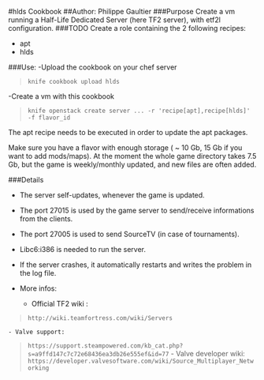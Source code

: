 #hlds Cookbook
##Author: Philippe Gaultier
###Purpose
Create a vm running a Half-Life Dedicated Server (here TF2 server), with etf2l configuration.
###TODO
Create a role containing the 2 following recipes:

- apt
- hlds

###Use:
-Upload the cookbook on your chef server
>`knife cookbook upload hlds`

-Create a vm with this cookbook
>`knife openstack create server ... -r 'recipe[apt],recipe[hlds]' -f flavor_id`

The apt recipe needs to be executed in order to update the apt packages.

Make sure you have a flavor with enough storage ( ~ 10 Gb, 15 Gb if you want to add mods/maps). At the moment the whole game directory takes 7.5 Gb, but the game is weekly/monthly  updated, and new files are often added.

###Details
- The server self-updates, whenever the game is updated.

- The port 27015 is used by the game server to send/receive informations from the clients.

- The port 27005 is used to send SourceTV (in case of tournaments).

- Libc6:i386 is needed to run the server.

- If the server crashes, it automatically restarts and writes the problem in the log file.
- More infos: 
    - Official TF2 wiki : 
>`http://wiki.teamfortress.com/wiki/Servers`
	
    - Valve support: 
>`https://support.steampowered.com/kb_cat.php?s=a9ffd147c7c72e68436ea3db26e555ef&id=77`
    - Valve developer wiki: 
>`https://developer.valvesoftware.com/wiki/Source_Multiplayer_Networking`